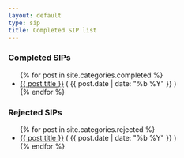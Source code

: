 ```yaml
---
layout: default
type: sip
title: Completed SIP list
---
```


### Completed SIPs ###
<ul class="post-list">
  {% for post in site.categories.completed %}
    <li><a href="/sips/{{ post.url }}">{{ post.title }}</a> <span class="date">( {{ post.date | date: "%b %Y" }} )</span></li>
  {% endfor %}      
</ul>

### Rejected SIPs ###
<ul class="post-list">
  {% for post in site.categories.rejected %}
    <li><a href="/sips/{{ post.url }}">{{ post.title }}</a> <span class="date">( {{ post.date | date: "%b %Y" }} )</span></li>
  {% endfor %}      
</ul>
